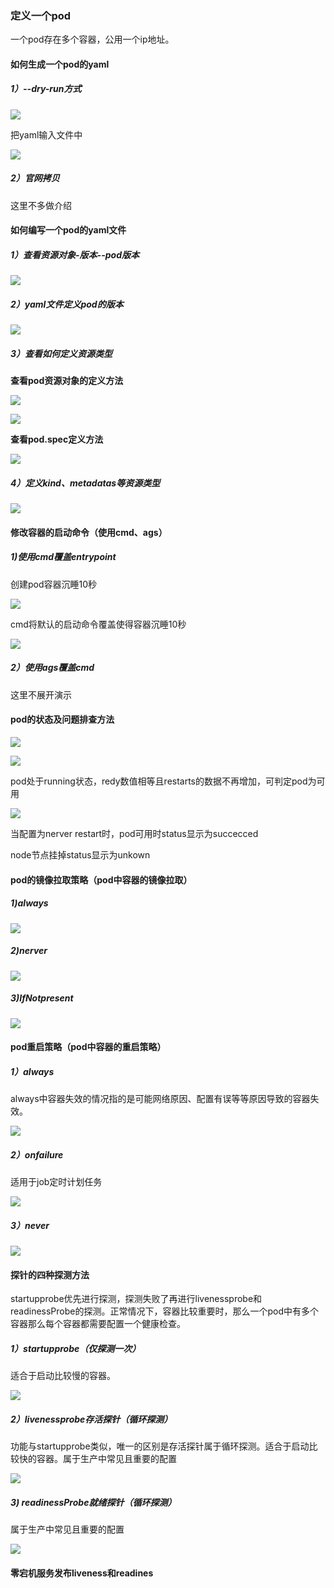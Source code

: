 ### 定义一个pod

一个pod存在多个容器，公用一个ip地址。

#### 如何生成一个pod的yaml

##### 1）--dry-run方式

![](https://raw.githubusercontent.com/zoowemama1930/DMimagest1/main/202409161302578.png)

把yaml输入文件中

![](https://raw.githubusercontent.com/zoowemama1930/DMimagest1/main/202409161303797.png)

##### 2）官网拷贝

这里不多做介绍

#### 如何编写一个pod的yaml文件

##### 1）查看资源对象-版本--pod版本

![](https://raw.githubusercontent.com/zoowemama1930/DMimagest1/main/202409161307617.png)

##### 2）yaml文件定义pod的版本

![](https://raw.githubusercontent.com/zoowemama1930/DMimagest1/main/202409161306224.png)

##### 3）查看如何定义资源类型

**查看pod资源对象的定义方法**

![](https://raw.githubusercontent.com/zoowemama1930/DMimagest1/main/202409161335425.png)

![](https://raw.githubusercontent.com/zoowemama1930/DMimagest1/main/202409161311763.png)

**查看pod.spec定义方法**

![](https://raw.githubusercontent.com/zoowemama1930/DMimagest1/main/202409161325754.png)



##### 4）定义kind、metadatas等资源类型

![](https://raw.githubusercontent.com/zoowemama1930/DMimagest1/main/202409161316664.png)

#### 修改容器的启动命令（使用cmd、ags）

##### 1)使用cmd覆盖entrypoint

创建pod容器沉睡10秒

![](https://raw.githubusercontent.com/zoowemama1930/DMimagest1/main/202409161459406.png)

cmd将默认的启动命令覆盖使得容器沉睡10秒

![](https://raw.githubusercontent.com/zoowemama1930/DMimagest1/main/202409161329515.png)

##### 2）使用ags覆盖cmd

这里不展开演示

#### pod的状态及问题排查方法

![](https://raw.githubusercontent.com/zoowemama1930/DMimagest1/main/202409161336017.png)

![](https://raw.githubusercontent.com/zoowemama1930/DMimagest1/main/202409161336523.png)

pod处于running状态，redy数值相等且restarts的数据不再增加，可判定pod为可用

![](https://raw.githubusercontent.com/zoowemama1930/DMimagest1/main/202409161341151.png)

当配置为nerver restart时，pod可用时status显示为succecced

node节点挂掉status显示为unkown

#### pod的镜像拉取策略（pod中容器的镜像拉取）

##### 1)always

![](https://raw.githubusercontent.com/zoowemama1930/DMimagest1/main/202409161352262.png)

##### 2)nerver

![](https://raw.githubusercontent.com/zoowemama1930/DMimagest1/main/202409161352215.png)

#####  3)IfNotpresent

![](https://raw.githubusercontent.com/zoowemama1930/DMimagest1/main/202409161353077.png)

 

####  pod重启策略（pod中容器的重启策略）

##### 1）always

always中容器失效的情况指的是可能网络原因、配置有误等等原因导致的容器失效。

![](https://raw.githubusercontent.com/zoowemama1930/DMimagest1/main/202409161411555.png)

##### 2）onfailure

适用于job定时计划任务

![](https://raw.githubusercontent.com/zoowemama1930/DMimagest1/main/202409161412642.png)

##### 3）never

![](https://raw.githubusercontent.com/zoowemama1930/DMimagest1/main/202409161412266.png)

#### 探针的四种探测方法

startupprobe优先进行探测，探测失败了再进行livenessprobe和readinessProbe的探测。正常情况下，容器比较重要时，那么一个pod中有多个容器那么每个容器都需要配置一个健康检查。

##### 1）startupprobe（仅探测一次）

适合于启动比较慢的容器。

![](https://raw.githubusercontent.com/zoowemama1930/DMimagest1/main/202409161421402.png)

##### 2）livenessprobe存活探针（循环探测）

功能与startupprobe类似，唯一的区别是存活探针属于循环探测。适合于启动比较快的容器。属于生产中常见且重要的配置

![](https://raw.githubusercontent.com/zoowemama1930/DMimagest1/main/202409161421219.png)

##### 3) readinessProbe就绪探针（循环探测）

属于生产中常见且重要的配置

![](https://raw.githubusercontent.com/zoowemama1930/DMimagest1/main/202409161421457.png)

#### 零宕机服务发布liveness和readines